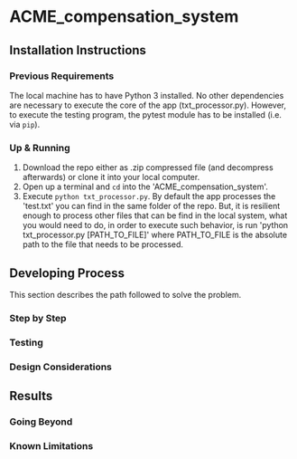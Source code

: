 # ACME_compensation_system

## Installation Instructions
### Previous Requirements
The local machine has to have Python 3 installed. No other dependencies are necessary to execute the core of the app (txt_processor.py). However, to execute the testing program, the pytest module has to be installed (i.e. via ```pip```).  

### Up & Running
1. Download the repo either as .zip compressed file (and decompress afterwards) or clone it into your local computer.
2. Open up a terminal and ```cd``` into the 'ACME_compensation_system'.
3. Execute ```python txt_processor.py```. By default the app processes the 'test.txt' you can find in the same folder of the repo. But, it is resilient enough to process other files that can be find in the local system, what you would need to do, in order to execute such behavior, is run 'python txt_processor.py \[PATH_TO_FILE]' where PATH_TO_FILE is the absolute path to the file that needs to be processed.   

## Developing Process
This section describes the path followed to solve the problem.

### Step by Step

### Testing

### Design Considerations

## Results

### Going Beyond

### Known Limitations
